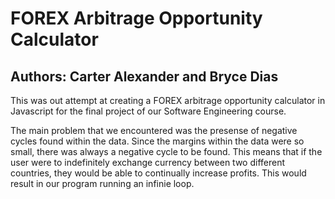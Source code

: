 # FOREX Arbitrage Opportunity Calculator
## Authors: Carter Alexander and Bryce Dias

This was out attempt at creating a FOREX arbitrage opportunity calculator in Javascript for the final project of our Software Engineering course. 

The main problem that we encountered was the presense of negative cycles found within the data. Since the margins within the data were so small, there was always a negative cycle to be found. This means that if the user were to indefinitely exchange currency between two different countries, they would be able to continually increase profits. This would result in our program running an infinie loop.